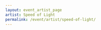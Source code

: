```yaml
---
layout: event_artist_page
artist: Speed of Light
permalink: /event/artist/speed-of-light/
---
```



